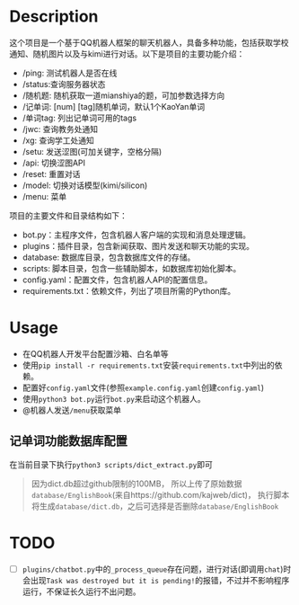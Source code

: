 # Description
这个项目是一个基于QQ机器人框架的聊天机器人，具备多种功能，包括获取学校通知、随机图片以及与kimi进行对话。以下是项目的主要功能介绍：

- /ping:  测试机器人是否在线
- /status:查询服务器状态
- /随机题: 随机获取一道mianshiya的题，可加参数选择方向
- /记单词: [num] [tag]随机单词，默认1个KaoYan单词
- /单词tag:  列出记单词可用的tags
- /jwc:   查询教务处通知
- /xg:    查询学工处通知
- /setu:  发送涩图(可加关键字，空格分隔)
- /api:   切换涩图API
- /reset: 重置对话
- /model: 切换对话模型(kimi/silicon)
- /menu:  菜单

项目的主要文件和目录结构如下：
- bot.py：主程序文件，包含机器人客户端的实现和消息处理逻辑。
- plugins：插件目录，包含新闻获取、图片发送和聊天功能的实现。
- database: 数据库目录，包含数据库文件的存储。
- scripts: 脚本目录，包含一些辅助脚本，如数据库初始化脚本。
- config.yaml：配置文件，包含机器人API的配置信息。
- requirements.txt：依赖文件，列出了项目所需的Python库。

# Usage
- 在QQ机器人开发平台配置沙箱、白名单等
- 使用`pip install -r requirements.txt`安装`requirements.txt`中列出的依赖。
- 配置好`config.yaml`文件(参照`example.config.yaml`创建`config.yaml`)
- 使用`python3 bot.py`运行`bot.py`来启动这个机器人。
- @机器人发送`/menu`获取菜单

## 记单词功能数据库配置
在当前目录下执行`python3 scripts/dict_extract.py`即可
> 因为dict.db超过github限制的100MB，
> 所以上传了原始数据`database/EnglishBook`(来自https://github.com/kajweb/dict)，
> 执行脚本将生成`database/dict.db`，之后可选择是否删除`database/EnglishBook`

# TODO
- [ ] `plugins/chatbot.py`中的`_process_queue`存在问题，进行对话(即调用`chat`)时会出现`Task was destroyed but it is pending!`的报错，不过并不影响程序运行，不保证长久运行不出问题。